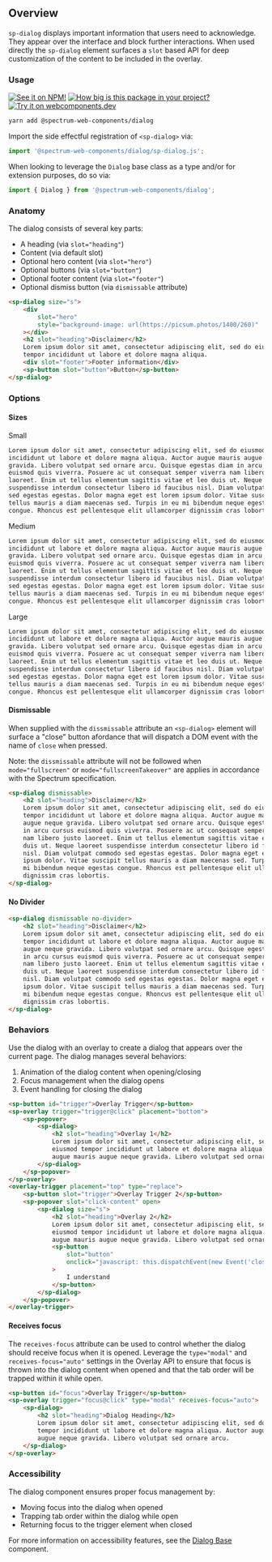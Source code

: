 ## Overview

`sp-dialog` displays important information that users need to acknowledge. They appear over the interface and block further interactions. When used directly the `sp-dialog` element surfaces a `slot` based API for deep customization of the content to be included in the overlay.

### Usage

[![See it on NPM!](https://img.shields.io/npm/v/@spectrum-web-components/dialog?style=for-the-badge)](https://www.npmjs.com/package/@spectrum-web-components/dialog)
[![How big is this package in your project?](https://img.shields.io/bundlephobia/minzip/@spectrum-web-components/dialog?style=for-the-badge)](https://bundlephobia.com/result?p=@spectrum-web-components/dialog)
[![Try it on webcomponents.dev](https://img.shields.io/badge/Try%20it%20on-webcomponents.dev-green?style=for-the-badge)](https://webcomponents.dev/edit/collection/fO75441E1Q5ZlI0e9pgq/RSDikStPmUPSioVpCsYb/src/index.ts)

```bash
yarn add @spectrum-web-components/dialog
```

Import the side effectful registration of `<sp-dialog>` via:

```ts
import '@spectrum-web-components/dialog/sp-dialog.js';
```

When looking to leverage the `Dialog` base class as a type and/or for extension purposes, do so via:

```ts
import { Dialog } from '@spectrum-web-components/dialog';
```

### Anatomy

The dialog consists of several key parts:

-   A heading (via `slot="heading"`)
-   Content (via default slot)
-   Optional hero content (via `slot="hero"`)
-   Optional buttons (via `slot="button"`)
-   Optional footer content (via `slot="footer"`)
-   Optional dismiss button (via `dismissable` attribute)

```html
<sp-dialog size="s">
    <div
        slot="hero"
        style="background-image: url(https://picsum.photos/1400/260)"
    ></div>
    <h2 slot="heading">Disclaimer</h2>
    Lorem ipsum dolor sit amet, consectetur adipiscing elit, sed do eiusmod
    tempor incididunt ut labore et dolore magna aliqua.
    <div slot="footer">Footer information</div>
    <sp-button slot="button">Button</sp-button>
</sp-dialog>
```

### Options

#### Sizes

<sp-tabs selected="m" auto label="Size Attribute Options">
<sp-tab value="s">Small</sp-tab>
<sp-tab-panel value="s">

```html
Lorem ipsum dolor sit amet, consectetur adipiscing elit, sed do eiusmod tempor
incididunt ut labore et dolore magna aliqua. Auctor augue mauris augue neque
gravida. Libero volutpat sed ornare arcu. Quisque egestas diam in arcu cursus
euismod quis viverra. Posuere ac ut consequat semper viverra nam libero justo
laoreet. Enim ut tellus elementum sagittis vitae et leo duis ut. Neque laoreet
suspendisse interdum consectetur libero id faucibus nisl. Diam volutpat commodo
sed egestas egestas. Dolor magna eget est lorem ipsum dolor. Vitae suscipit
tellus mauris a diam maecenas sed. Turpis in eu mi bibendum neque egestas
congue. Rhoncus est pellentesque elit ullamcorper dignissim cras lobortis.
```

</sp-tab-panel>
<sp-tab value="m">Medium</sp-tab>
<sp-tab-panel value="m">

```html
Lorem ipsum dolor sit amet, consectetur adipiscing elit, sed do eiusmod tempor
incididunt ut labore et dolore magna aliqua. Auctor augue mauris augue neque
gravida. Libero volutpat sed ornare arcu. Quisque egestas diam in arcu cursus
euismod quis viverra. Posuere ac ut consequat semper viverra nam libero justo
laoreet. Enim ut tellus elementum sagittis vitae et leo duis ut. Neque laoreet
suspendisse interdum consectetur libero id faucibus nisl. Diam volutpat commodo
sed egestas egestas. Dolor magna eget est lorem ipsum dolor. Vitae suscipit
tellus mauris a diam maecenas sed. Turpis in eu mi bibendum neque egestas
congue. Rhoncus est pellentesque elit ullamcorper dignissim cras lobortis.
```

</sp-tab-panel>
<sp-tab value="l">Large</sp-tab>
<sp-tab-panel value="l">

```html
Lorem ipsum dolor sit amet, consectetur adipiscing elit, sed do eiusmod tempor
incididunt ut labore et dolore magna aliqua. Auctor augue mauris augue neque
gravida. Libero volutpat sed ornare arcu. Quisque egestas diam in arcu cursus
euismod quis viverra. Posuere ac ut consequat semper viverra nam libero justo
laoreet. Enim ut tellus elementum sagittis vitae et leo duis ut. Neque laoreet
suspendisse interdum consectetur libero id faucibus nisl. Diam volutpat commodo
sed egestas egestas. Dolor magna eget est lorem ipsum dolor. Vitae suscipit
tellus mauris a diam maecenas sed. Turpis in eu mi bibendum neque egestas
congue. Rhoncus est pellentesque elit ullamcorper dignissim cras lobortis.
```

</sp-tab-panel>
</sp-tabs>

#### Dismissable

When supplied with the `dissmissable` attribute an `<sp-dialog>` element will surface a "close" button afordance that will dispatch a DOM event with the name of `close` when pressed.

Note: the `dissmissable` attribute will not be followed when `mode="fullscreen"` or `mode="fullscreenTakeover"` are applies in accordance with the Spectrum specification.

```html
<sp-dialog dismissable>
    <h2 slot="heading">Disclaimer</h2>
    Lorem ipsum dolor sit amet, consectetur adipiscing elit, sed do eiusmod
    tempor incididunt ut labore et dolore magna aliqua. Auctor augue mauris
    augue neque gravida. Libero volutpat sed ornare arcu. Quisque egestas diam
    in arcu cursus euismod quis viverra. Posuere ac ut consequat semper viverra
    nam libero justo laoreet. Enim ut tellus elementum sagittis vitae et leo
    duis ut. Neque laoreet suspendisse interdum consectetur libero id faucibus
    nisl. Diam volutpat commodo sed egestas egestas. Dolor magna eget est lorem
    ipsum dolor. Vitae suscipit tellus mauris a diam maecenas sed. Turpis in eu
    mi bibendum neque egestas congue. Rhoncus est pellentesque elit ullamcorper
    dignissim cras lobortis.
</sp-dialog>
```

#### No Divider

```html
<sp-dialog dismissable no-divider>
    <h2 slot="heading">Disclaimer</h2>
    Lorem ipsum dolor sit amet, consectetur adipiscing elit, sed do eiusmod
    tempor incididunt ut labore et dolore magna aliqua. Auctor augue mauris
    augue neque gravida. Libero volutpat sed ornare arcu. Quisque egestas diam
    in arcu cursus euismod quis viverra. Posuere ac ut consequat semper viverra
    nam libero justo laoreet. Enim ut tellus elementum sagittis vitae et leo
    duis ut. Neque laoreet suspendisse interdum consectetur libero id faucibus
    nisl. Diam volutpat commodo sed egestas egestas. Dolor magna eget est lorem
    ipsum dolor. Vitae suscipit tellus mauris a diam maecenas sed. Turpis in eu
    mi bibendum neque egestas congue. Rhoncus est pellentesque elit ullamcorper
    dignissim cras lobortis.
</sp-dialog>
```

### Behaviors

Use the dialog with an overlay to create a dialog that appears over the current page. The dialog manages several behaviors:

1. Animation of the dialog content when opening/closing
2. Focus management when the dialog opens
3. Event handling for closing the dialog

```html
<sp-button id="trigger">Overlay Trigger</sp-button>
<sp-overlay trigger="trigger@click" placement="bottom">
    <sp-popover>
        <sp-dialog>
            <h2 slot="heading">Overlay 1</h2>
            Lorem ipsum dolor sit amet, consectetur adipiscing elit, sed do
            eiusmod tempor incididunt ut labore et dolore magna aliqua. Auctor
            augue mauris augue neque gravida. Libero volutpat sed ornare arcu.
        </sp-dialog>
    </sp-popover>
</sp-overlay>
<overlay-trigger placement="top" type="replace">
    <sp-button slot="trigger">Overlay Trigger 2</sp-button>
    <sp-popover slot="click-content" open>
        <sp-dialog size="s">
            <h2 slot="heading">Overlay 2</h2>
            Lorem ipsum dolor sit amet, consectetur adipiscing elit, sed do
            eiusmod tempor incididunt ut labore et dolore magna aliqua. Auctor
            augue mauris augue neque gravida. Libero volutpat sed ornare arcu.
            <sp-button
                slot="button"
                onclick="javascript: this.dispatchEvent(new Event('close', {bubbles: true, composed: true}));"
            >
                I understand
            </sp-button>
        </sp-dialog>
    </sp-popover>
</overlay-trigger>
```

#### Receives focus

The `receives-focus` attribute can be used to control whether the dialog should receive focus when it is opened. Leverage the `type="modal"` and `receives-focus="auto"` settings in the Overlay API to ensure that focus is thrown into the dialog content when opened and that the tab order will be trapped within it while open.

```html
<sp-button id="focus">Overlay Trigger</sp-button>
<sp-overlay trigger="focus@click" type="modal" receives-focus="auto">
    <sp-dialog>
        <h2 slot="heading">Dialog Heading</h2>
        Lorem ipsum dolor sit amet, consectetur adipiscing elit, sed do eiusmod
        tempor incididunt ut labore et dolore magna aliqua. Auctor augue mauris
        augue neque gravida. Libero volutpat sed ornare arcu.
    </sp-dialog>
</sp-overlay>
```

### Accessibility

The dialog component ensures proper focus management by:

-   Moving focus into the dialog when opened
-   Trapping tab order within the dialog while open
-   Returning focus to the trigger element when closed

For more information on accessibility features, see the [Dialog Base](./dialog-base) component.
